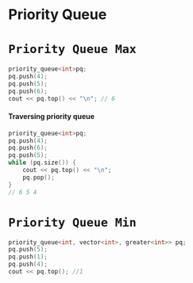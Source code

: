 # Priority Queue

# `Priority Queue Max`
```cpp
priority_queue<int>pq;
pq.push(4);
pq.push(5);
pq.push(6);
cout << pq.top() << "\n"; // 6
```
#### Traversing priority queue
```cpp
priority_queue<int>pq;
pq.push(4);
pq.push(6);
pq.push(5);
while (pq.size()) {
    cout << pq.top() << "\n";
    pq.pop();
}
// 6 5 4
```

# `Priority Queue Min`
```cpp
priority_queue<int, vector<int>, greater<int>> pq;
pq.push(5);
pq.push(1);
pq.push(4);
cout << pq.top(); //1
```
